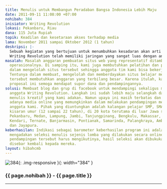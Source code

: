 ```yaml
---
title: Menulis untuk Membangun Peradaban Bangsa Indonesia Lebih Maju
date: 2011-09-11 11:08:00 +07:00
nohibah: 384
inisiator: Writing Revolution
lokasi: Pekanbaru, Riau
dana: 115 Juta Rupiah
topik: Keadilan dan kesetaraan akses terhadap media
lama: November 2011 sampai Oktober 2012 (1 tahun)
deskripsi: |-
  Sebuah kegiatan yang bertujuan untuk menumbuhkan kesadaran akan arti penting menulis dalam membentuk karakter karena dalam kegiatan menulis akan menanamkan nilai-nilai postif seperti kejujuran, keterbukaan, kesadaran, dan kepedulian serta mengasah sikap kritis terhadap perubahan yang terjadi di lingkungannya. Selain itu, menulis mampu mengasah kecerdasan terutama dalam aspek bahasa, logika, intrapersonal dan sebagainya yang menjadi bagian dari multipelintelegensi. Dalam membangun peradaban Indonesia yang lebih maju, dibutuhkan masyarakat yang melek menulis dan gemar membaca. Kami bertujuan untuk membantu mengkampanyekan gerakan baca tulis terutama di kalangan pelajar dan mahasiswa, sebagai generasi penerus bangsa. Untuk itu, dibutuhkan adanya media internet yang mampu mendukung kegiatan ini. Terutama internet yang bisa diakses oleh pelajar dan mahasiswa seluruh Indonesia. Sehingga proses pembelajaran dan pendampingan menulis kreatifnya bisa lebih cepat, murah dan efisien. Kendala kami adalah keterbatasan anggaran untuk bisa membangun dan mengelolah sebuah situs web yang profesional familiar untuk remaja.
  Writing Revolution telah memiliki jaringan yang sangat luas dengan anggota berasal dari hampir seluruh kota di Indonesia serta luar negeri. Dengan adanya jaringan yang luas ini, diharapkan program pendampingan menulis dan membaca akan lebih efektif dan tepat sasaran dengan hasil yang lebih maksimal.
masalah: Masalah anggaran pembuatan situs web yang representatif ditambah dengan biaya
  operasionalnya. Di samping itu, kami juga membutuhkan pelatihan dan pendampingan
  dalam mengelolah situs tersebut sehingga anggota tim kami bisa bekerja maksimal.
  Tentunya dalam membuat, mengelolah dan memberdayakan situs belajar menulis online
  tersebut membutuhkan anggaran yang terbilang besar. Karena itulah, kami mengajukan
  proposal ini semoga mendapat supor dana dan pendampingannya.
solusi: Membuat blog dan grup di facebook untuk mendampingi sekaligus menampung tulisan
  anggota Writing Revolution. Langkah ini sudah lebih maju selangkah dalam pendampingan
  menulis kreatif yang kami adakan. Namun upaya ini masih terbatas dan dibutuhkan
  adanya media online yang memungkinkan dalam melakukan pendampingan menulis bagi
  anggota kami. Pihak yang diuntungkan adalah kalangan pelajar SMP, SMA dan mahasiswa,
  kisaran umur (12 sampai 22 tahun), di 20 kota terutama di luar Jawa seperti Padang,
  Pekanbaru, Medan, Lampung, Jambi, Tanjungpinang, Bengkulu, Makassar, Manado, Palu,
  Kendari, Ternate, Banjarmasin, Pontianak, Samarinda, Palangkraya, Ambon, Bali, Mataram,
  dan Jayapura.
keberhasilan: Indikasi sebagai barometer keberhasilan program ini adalah kami akan
  mengadakan seleksi menulis sejenis lomba yang dilakukan secara online dan peserta
  pendampingan tersebut harus mengikutinya, hasil seleksi akan dibukukan yang kemudian
  disebar kembali kepada mereka.
layout: hibahcmb
---
```


![384](/static/img/hibahcmb/384.png){: .img-responsive }{: width="384" }

### {{ page.nohibah }} - {{ page.title }}

---
